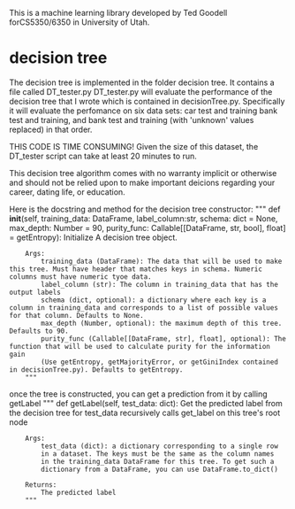 This is a machine learning library developed by Ted Goodell forCS5350/6350 in University of Utah.

<h1> decision tree </h1>

The decision tree is implemented in the folder decision tree. It contains a file called DT_tester.py
DT_tester.py will evaluate the performance of the decision tree that I wrote which is contained in
decisionTree.py. Specifically it will evaluate the perfomance on six data sets: car test and training
bank test and training, and bank test and training (with 'unknown' values replaced) in that order.

THIS CODE IS TIME CONSUMING! Given the size of this dataset, the DT_tester script can take at least
20 minutes to run.

This decision tree algorithm comes with no warranty implicit or otherwise and should not be relied upon to make
important deicions regarding your career, dating life, or education.

Here is the docstring and method for the decision tree constructor:
"""
def __init__(self, training_data: DataFrame, label_column:str, schema: dict = None, max_depth: Number = 90, purity_func: Callable[[DataFrame, str, bool], float] = getEntropy):
        Initialize A decision tree object. 

        Args:
            training_data (DataFrame): The data that will be used to make this tree. Must have header that matches keys in schema. Numeric columns must have numeric tyoe data.
            label_column (str): The column in training_data that has the output labels
            schema (dict, optional): a dictionary where each key is a column in training_data and corresponds to a list of possible values for that column. Defaults to None.
            max_depth (Number, optional): the maximum depth of this tree. Defaults to 90.
            purity_func (Callable[[DataFrame, str], float], optional): The function that will be used to calculate purity for the information gain 
            (Use getEntropy, getMajorityError, or getGiniIndex contained in decisionTree.py). Defaults to getEntropy.
        """
once the tree is constructed, you can get a prediction from it by calling getLabel
"""
def getLabel(self, test_data: dict):
        Get the predicted label from the decision tree for test_data
            recursively calls get_label on this tree's root node

        Args:
            test_data (dict): a dictionary corresponding to a single row
            in a dataset. The keys must be the same as the column names
            in the training_data DataFrame for this tree. To get such a 
            dictionary from a DataFrame, you can use DataFrame.to_dict()

        Returns:
            The predicted label
        """
